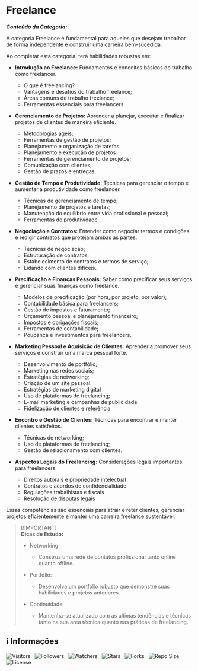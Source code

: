 <!-- Título -->
# Freelance

***Conteúdo da Categoria:***

A categoria Freelance é fundamental para aqueles que desejam trabalhar de forma independente e construir uma carreira bem-sucedida.

Ao completar esta categoria, terá habilidades robustas em:

* **Introdução ao Freelance:** Fundamentos e conceitos básicos do trabalho como freelancer.
  * O que é freelancing?
  * Vantagens e desafios do trabalho freelance;
  * Áreas comuns de trabalho freelance;
  * Ferramentas essenciais para freelancers.

* **Gerenciamento de Projetos:** Aprender a planejar, executar e finalizar projetos de clientes de maneira eficiente.
  * Metodologias ágeis;
  * Ferramentas de gestão de projetos;
  * Planejamento e organização de tarefas.
  * Planejamento e execução de projetos
  * Ferramentas de gerenciamento de projetos;
  * Comunicação com clientes;
  * Gestão de prazos e entregas.

* **Gestão de Tempo e Produtividade:** Técnicas para gerenciar o tempo e aumentar a produtividade como freelancer.
  * Técnicas de gerenciamento de tempo;
  * Planejamento de projetos e tarefas;
  * Manutenção do equilíbrio entre vida profissional e pessoal;
  * Ferramentas de produtividade.

* **Negociação e Contratos:** Entender como negociar termos e condições e redigir contratos que protejam ambas as partes.
  * Técnicas de negociação;
  * Estruturação de contratos;
  * Estabelecimento de contratos e termos de serviço;
  * Lidando com clientes difíceis.

* **Precificação e Finanças Pessoais:** Saber como precificar seus serviços e gerenciar suas finanças como freelance.
  * Modelos de precificação (por hora, por projeto, por valor);
  * Contabilidade básica para freelancers;
  * Gestão de impostos e faturamento;
  * Orçamento pessoal e planejamento financeiro;
  * Impostos e obrigações fiscais;
  * Ferramentas de contabilidade;
  * Poupança e investimentos para freelancers.

* **Marketing Pessoal e Aquisição de Clientes:** Aprender a promover seus serviços e construir uma marca pessoal forte.
  * Desenvolvimento de portfólio;
  * Marketing nas redes sociais;
  * Estratégias de networking;
  * Criação de um site pessoal.
  * Estratégias de marketing digital
  * Uso de plataformas de freelancing;
  * E-mail marketing e campanhas de publicidade
  * Fidelização de clientes e referência

* **Encontro e Gestão de Clientes:** Técnicas para encontrar e manter clientes satisfeitos.
  * Técnicas de networking;
  * Uso de plataformas de freelancing;
  * Gestão de relacionamento com clientes.

* **Aspectos Legais do Freelancing:** Considerações legais importantes para freelancers.
  * Direitos autorais e propriedade intelectual
  * Contratos e acordos de confidencialidade
  * Regulações trabalhistas e fiscais
  * Resolução de disputas legais

Essas competências são essenciais para atrair e reter clientes, gerenciar projetos eficientemente e manter uma carreira freelance sustentável.

> [!IMPORTANT]\
> **Dicas de Estudo:**
>
> * Networking:
>   * Construa uma rede de contatos profissional tanto online quanto offline.
>
> * Portfólio:
>   * Desenvolva um portfólio robusto que demonstre suas habilidades e projetos anteriores.
>
> * Continuidade:
>   * Mantenha-se atualizado com as ultimas tendências e técnicas tanto na sua area técnica quanto nas práticas de freelancing.

<!-- Informações -->
## &#8505; Informações

![Visitors](https://api.visitorbadge.io/api/visitors?path=Devsgeeknerd%2Fcat-fre&label=Visitantes&labelColor=%23700070&labelStyle=none&countColor=%23000fff&style=plastic&color=%23ffffff "Total de Visitantes")
&nbsp;
![Followers](https://img.shields.io/github/followers/Devsgeeknerd?style=p&label=Seguidores&labelColor=800080&color=000fff "Total de Seguidores")
&nbsp;
![Watchers](https://img.shields.io/github/watchers/Devsgeeknerd/cat-fre?style=p&label=Observadores&labelColor=800080&color=000fff "Total de Observadores")
&nbsp;
![Stars](https://img.shields.io/github/stars/Devsgeeknerd/cat-fre?style=p&label=Estrelas&labelColor=800080&color=000fff "Total de Estrelas")
&nbsp;
![Forks](https://img.shields.io/github/forks/Devsgeeknerd/cat-fre?style=p&label=Bifurcações&labelColor=800080&color=000fff "Total de Bifurcações")
&nbsp;
![Repo Size](https://img.shields.io/github/repo-size/Devsgeeknerd/cat-fre?style=p&label=Tamanho&labelColor=800080&color=000fff "Tamanho do Repositório")
&nbsp;
![License](https://img.shields.io/github/license/Devsgeeknerd/cat-fre?style=p&label=Licença&labelColor=800080&color=000fff "Licença do Repositório")
